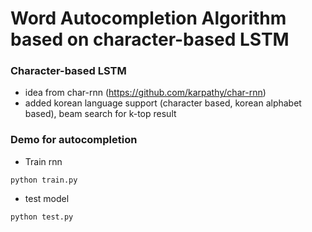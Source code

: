 # Word Autocompletion Algorithm based on character-based LSTM

### Character-based LSTM
* idea from char-rnn (https://github.com/karpathy/char-rnn)
* added korean language support (character based, korean alphabet based), beam search for k-top result

### Demo for autocompletion
* Train rnn
```
python train.py
```

* test model
```
python test.py
```
